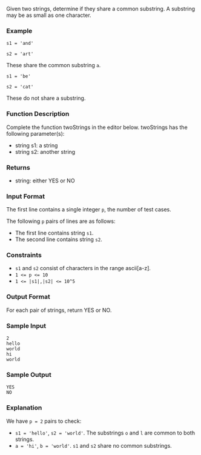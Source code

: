 Given two strings, determine if they share a common substring. A substring may be as small as one character. 

### Example
`s1 = 'and'`

`s2 = 'art'`

These share the common substring `a`.

`s1 = 'be'` 

`s2 = 'cat'`

These do not share a substring. 

### Function Description
Complete the function twoStrings in the editor below. 
twoStrings has the following parameter(s): 
- string s1: a string
- string s2: another string

### Returns 
- string: either YES or NO

### Input Format
The first line contains a single integer `p`, the number of test cases.

The following `p` pairs of lines are as follows:
- The first line contains string `s1`.
- The second line contains string `s2`.

### Constraints
- `s1` and `s2` consist of characters in the range ascii[a-z].
- `1 <= p <= 10`
- `1 <= |s1|,|s2| <= 10^5`

### Output Format
For each pair of strings, return YES or NO.

### Sample Input
```
2
hello
world
hi
world
```

### Sample Output
```
YES
NO
```

### Explanation
We have `p = 2` pairs to check:
- `s1 = 'hello'`, `s2 = 'world'`. The substrings `o` and `l` are common to both strings. 
- `a = 'hi'`, `b = 'world'`. `s1` and `s2` share no common substrings.

